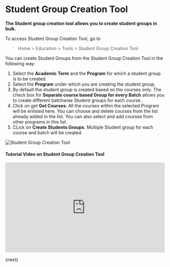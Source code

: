 <!-- add-breadcrumbs -->
# Student Group Creation Tool

**The Student group creation tool allows you to create student groups in bulk.**

To access Student Group Creation Tool, go to

> Home > Education > Tools > Student Group Creation Tool

You can create Student Groups from the Student Group Creation Tool in the following way:

1. Select the **Academic Term** and the **Program** for which a student group is to be created. 
1. Select the **Program** under which you are creating the student group. 
1. By default the student group is created based on the courses only. The check box for **Separate course based Group for every Batch** allows you to create different batchwise Student groups for each course.
1. Click on get **Get Courses**: All the courses within the selected Program will be enlisted here. You can choose and delete courses from the list already added in the list. You can also select and add courses from other programs in this list.
1. CLick on **Create Students Groups**. Multiple Student group for each course and batch will be created.

![Student Group Creation Tool](/docs/assets/img/education/education-student-group-creation-tool.gif)

#### Tutorial Video on Student Group Creation Tool

<div>
    <style>.embed-container { position: relative; padding-bottom: 56.25%; height: 0; overflow: hidden; max-width: 100%; } .embed-container iframe, .embed-container object, .embed-container embed { position: absolute; top: 0; left: 0; width: 100%; height: 100%; }
    </style> 
    <div class='embed-container'>
        <iframe src='https://www.youtube.com/embed/5K_smeeE1Q4?start=108' frameborder='0' allowfullscreen>
        </iframe>
    </div>
</div>

{next}